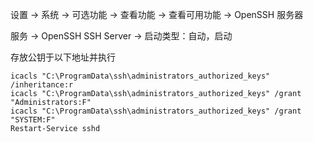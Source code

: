 设置 -> 系统 -> 可选功能 -> 查看功能 -> 查看可用功能 -> OpenSSH 服务器

服务 -> OpenSSH SSH Server -> 启动类型：自动，启动

存放公钥于以下地址并执行
```pwsh
icacls "C:\ProgramData\ssh\administrators_authorized_keys" /inheritance:r
icacls "C:\ProgramData\ssh\administrators_authorized_keys" /grant "Administrators:F"
icacls "C:\ProgramData\ssh\administrators_authorized_keys" /grant "SYSTEM:F"
Restart-Service sshd
```
